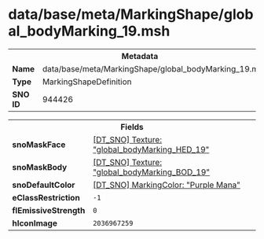 <h1>data/base/meta/MarkingShape/global_bodyMarking_19.msh</h1><table><tr><th colspan="100%">Metadata</th></tr><tr><td><b>Name</b></td><td>data/base/meta/MarkingShape/global_bodyMarking_19.msh</td></tr><tr><td><b>Type</b></td><td>MarkingShapeDefinition</td></tr><tr><td><b>SNO ID</b></td><td>944426</td></tr></table>

<table><tr><th colspan="100%">Fields</th></tr><tr><td><b>snoMaskFace</b></td><td><a href="..\Texture\global_bodyMarking_HED_19.tex.md">[DT_SNO] Texture: "global_bodyMarking_HED_19"</a></td></tr><tr><td><b>snoMaskBody</b></td><td><a href="..\Texture\global_bodyMarking_BOD_19.tex.md">[DT_SNO] Texture: "global_bodyMarking_BOD_19"</a></td></tr><tr><td><b>snoDefaultColor</b></td><td><a href="..\MarkingColor\Purple Mana.mcl.md">[DT_SNO] MarkingColor: "Purple Mana"</a></td></tr><tr><td><b>eClassRestriction</b></td><td><code>-1</code></td></tr><tr><td><b>flEmissiveStrength</b></td><td><code>0</code></td></tr><tr><td><b>hIconImage</b></td><td><code>2036967259</code></td></tr></table>

